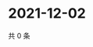 # 2021-12-02

共 0 条

<!-- BEGIN WEIBO -->
<!-- 最后更新时间 Thu Dec 02 2021 04:09:41 GMT+0800 (China Standard Time) -->

<!-- END WEIBO -->
